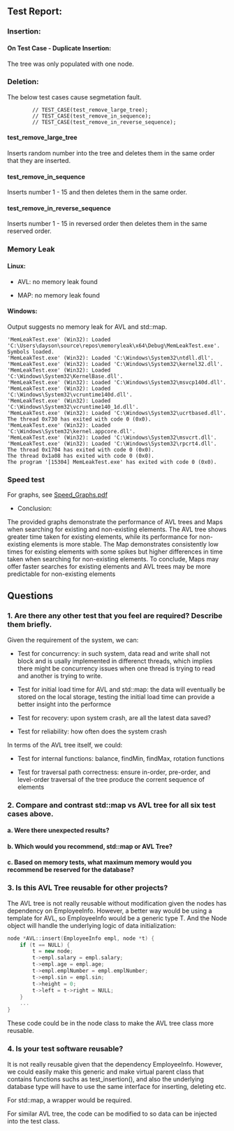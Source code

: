 ## Test Report:

### Insertion:

#### On Test Case - Duplicate Insertion: 

The tree was only populated with one node.

### Deletion:

The below test cases cause segmetation fault.

```
        // TEST_CASE(test_remove_large_tree);
        // TEST_CASE(test_remove_in_sequence);
        // TEST_CASE(test_remove_in_reverse_sequence);
```

#### test_remove_large_tree

Inserts random number into the tree and deletes them in the same order that they are inserted.

#### test_remove_in_sequence

Inserts number 1 - 15 and then deletes them in the same order.

#### test_remove_in_reverse_sequence

Inserts number 1 - 15 in reversed order then deletes them in the same reserved order.


### Memory Leak

#### Linux:

- AVL: no memory leak found

- MAP: no memory leak found

#### Windows:

Output suggests no memory leak for AVL and std::map.

```
'MemLeakTest.exe' (Win32): Loaded 'C:\Users\dayson\source\repos\memoryleak\x64\Debug\MemLeakTest.exe'. Symbols loaded.
'MemLeakTest.exe' (Win32): Loaded 'C:\Windows\System32\ntdll.dll'. 
'MemLeakTest.exe' (Win32): Loaded 'C:\Windows\System32\kernel32.dll'. 
'MemLeakTest.exe' (Win32): Loaded 'C:\Windows\System32\KernelBase.dll'. 
'MemLeakTest.exe' (Win32): Loaded 'C:\Windows\System32\msvcp140d.dll'. 
'MemLeakTest.exe' (Win32): Loaded 'C:\Windows\System32\vcruntime140d.dll'. 
'MemLeakTest.exe' (Win32): Loaded 'C:\Windows\System32\vcruntime140_1d.dll'. 
'MemLeakTest.exe' (Win32): Loaded 'C:\Windows\System32\ucrtbased.dll'. 
The thread 0x730 has exited with code 0 (0x0).
'MemLeakTest.exe' (Win32): Loaded 'C:\Windows\System32\kernel.appcore.dll'. 
'MemLeakTest.exe' (Win32): Loaded 'C:\Windows\System32\msvcrt.dll'. 
'MemLeakTest.exe' (Win32): Loaded 'C:\Windows\System32\rpcrt4.dll'. 
The thread 0x1704 has exited with code 0 (0x0).
The thread 0x1a08 has exited with code 0 (0x0).
The program '[15304] MemLeakTest.exe' has exited with code 0 (0x0).
```


### Speed test 

For graphs, see [Speed_Graphs.pdf](./Speed_Graphs.pdf)

- Conclusion: 

The provided graphs demonstrate the performance of AVL trees and Maps when searching for existing and non-existing elements. 
The AVL tree shows greater time taken for existing elements, while its performance for non-existing elements is more stable. 
The Map demonstrates consistently low times for existing elements with some spikes but higher differences in time taken when searching for non-existing elements.
To conclude, Maps may offer faster searches for existing elements and AVL trees may be more predictable for non-existing elements 







## Questions

### 1. Are there any other test that you feel are required? Describe them briefly.

Given the requirement of the system, we can:

- Test for concurrency: in such system, data read and write shall not block and is usally implemented in differenct threads, which implies there might be concurrency issues when one thread is trying to read and another is trying to write.

- Test for initial load time for AVL and std::map: the data will eventually be stored on the local storage, testing the initial load time can provide a better insight into the performce

- Test for recovery: upon system crash, are all the latest data saved?

- Test for reliability: how often does the system crash

In terms of the AVL tree itself, we could:

- Test for internal functions: balance, findMin, findMax, rotation functions

- Test for traversal path correctness: ensure in-order, pre-order, and level-order traversal of the tree produce the corrent sequence of elements



### 2. Compare and contrast std::map vs AVL tree for all six test cases above.

#### a. Were there unexpected results?

#### b. Which would you recommend, std::map or AVL Tree?  

#### c. Based on memory tests, what maximum memory would you recommend be reserved for the database?

### 3. Is this AVL Tree reusable for other projects?

The AVL tree is not really reusable without modification given the nodes has dependency on EmployeeInfo. However, a better way would be using a template for AVL, so EmployeeInfo would be a generic type T. And the Node object will handle the underlying logic of data initialization:

```cpp
node *AVL::insert(EmployeeInfo empl, node *t) {
    if (t == NULL) {
        t = new node;
        t->empl.salary = empl.salary;
        t->empl.age = empl.age;
        t->empl.emplNumber = empl.emplNumber;
        t->empl.sin = empl.sin;
        t->height = 0;
        t->left = t->right = NULL;
    }
    ... 
}
```

These code could be in the node class to make the AVL tree class more reusable.


### 4. Is your test software reusable?

It is not really reusable given that the dependency EmployeeInfo. However, we could easily make this generic and make virtual parent class that contains functions suchs as test_insertion(), and also the underlying database type will have to use the same interface for inserting, deleting etc.

For std::map, a wrapper would be required.

For similar AVL tree, the code can be modified to so data can be injected into the test class.

